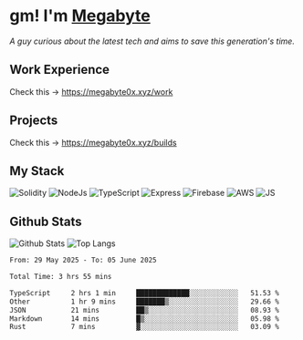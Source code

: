 # gm! I'm [Megabyte](https://megabyte0x.xyz/)

*A guy curious about the latest tech and aims to save this generation's time.*

## Work Experience

Check this -> https://megabyte0x.xyz/work

## Projects

Check this -> https://megabyte0x.xyz/builds

## My Stack

![Solidity](https://img.shields.io/badge/solidity-grey?style=for-the-badge&logo=solidity&logoColor=Green)
![NodeJs](https://img.shields.io/badge/NODE_JS-grey?style=for-the-badge&logo=nodedotjs&logoColor=Green)
![TypeScript](https://img.shields.io/badge/TS-grey?style=for-the-badge&logo=typescript&logoColor=Green)
![Express](https://img.shields.io/badge/EXPRESS-grey?style=for-the-badge&logo=EXPRESS&logoColor=Green)
![Firebase](https://img.shields.io/badge/EXPRESS-grey?style=for-the-badge&logo=EXPRESS&logoColor=Green)
![AWS](https://img.shields.io/badge/AWS-grey?style=for-the-badge&logo=amazonaws&logoColor=Yellow)
![JS](https://img.shields.io/badge/JS-grey?style=for-the-badge&logo=javascript&logoColor=Green)

## Github Stats

![Github Stats](https://github-readme-stats.vercel.app/api?username=megabyte0x&show_icons=true&theme=dark&hide_border=true&bg_color=0D1117) ![Top Langs](https://github-readme-stats.vercel.app/api/top-langs/?username=megabyte0x&layout=compact&theme=dark)

<!--START_SECTION:waka-->

```txt
From: 29 May 2025 - To: 05 June 2025

Total Time: 3 hrs 55 mins

TypeScript     2 hrs 1 min     █████████████░░░░░░░░░░░░   51.53 %
Other          1 hr 9 mins     ███████▒░░░░░░░░░░░░░░░░░   29.66 %
JSON           21 mins         ██▒░░░░░░░░░░░░░░░░░░░░░░   08.93 %
Markdown       14 mins         █▒░░░░░░░░░░░░░░░░░░░░░░░   05.98 %
Rust           7 mins          ▓░░░░░░░░░░░░░░░░░░░░░░░░   03.09 %
```

<!--END_SECTION:waka-->


